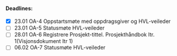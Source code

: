 #### Deadlines:

- [x] 23.01 OA-4 Oppstartsmøte med oppdragsgiver og HVL-veileder
- [ ] 23.01 OA-5 Statusmøte HVL-veileder
- [ ] 28.01 OA-6 Registrere Prosjekt-tittel. Prosjekthåndbok Itr. 1(Visjonsdokument Itr 1)
- [ ] 06.02 OA-7 Statusmøte HVL-veileder
